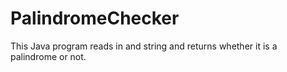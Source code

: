 # PalindromeChecker
This Java program reads in and string and returns whether it is a palindrome or not.
